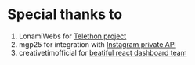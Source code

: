 # Special thanks to 
1. LonamiWebs for [Telethon project](https://github.com/LonamiWebs/Telethon)
2. mgp25 for integration with [Instagram private API](https://github.com/mgp25/Instagram-API)
3. creativetimofficial for [beatiful react dashboard team](https://github.com/creativetimofficial/now-ui-dashboard-react)
